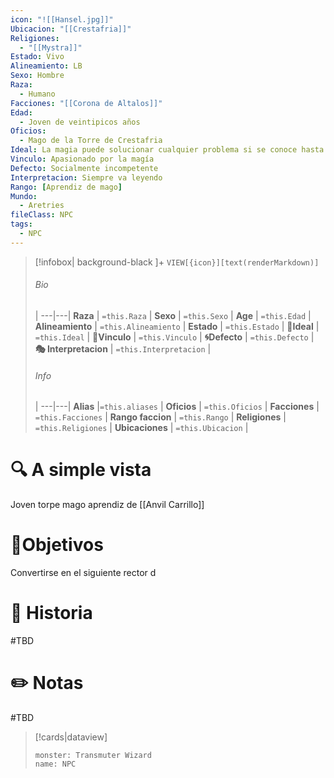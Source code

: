 ```yaml
---
icon: "![[Hansel.jpg]]"
Ubicacion: "[[Crestafria]]"
Religiones:
  - "[[Mystra]]"
Estado: Vivo
Alineamiento: LB
Sexo: Hombre
Raza:
  - Humano
Facciones: "[[Corona de Altalos]]"
Edad:
  - Joven de veintipicos años
Oficios:
  - Mago de la Torre de Crestafria
Ideal: La magia puede solucionar cualquier problema si se conoce hasta lo mas profundo
Vinculo: Apasionado por la magía
Defecto: Socialmente incompetente
Interpretacion: Siempre va leyendo
Rango: [Aprendiz de mago]
Mundo:
  - Aretries
fileClass: NPC
tags:
  - NPC
---
```



> [!infobox| background-black ]+
`VIEW[{icon}][text(renderMarkdown)]`
> ###### Bio
>  |
> ---|---|
> **Raza** | `=this.Raza` |
> **Sexo** | `=this.Sexo` |
> **Age** | `=this.Edad` |
> **Alineamiento** | `=this.Alineamiento` |
> **Estado** | `=this.Estado` |
>  **💭Ideal** | `=this.Ideal` |
>  **🔗Vinculo** | `=this.Vinculo` |
>  **🌀Defecto** | `=this.Defecto` |
>  **🎭 Interpretacion** | `=this.Interpretacion` |
> ###### Info
>  |
> ---|---|
> **Alias** |`=this.aliases` |
> **Oficios** | `=this.Oficios` |
> **Facciones** | `=this.Facciones` |
> **Rango faccion** |  `=this.Rango` |
> **Religiones** | `=this.Religiones` |
> **Ubicaciones** | `=this.Ubicacion` |

# 🔍 A simple vista

Joven torpe mago aprendiz de [[Anvil Carrillo]]

# 🎯Objetivos

Convertirse en el siguiente rector d

# 📜 Historia

#TBD
# ✏️ Notas

#TBD

> [!cards|dataview] 
> ```statblock
>monster: Transmuter Wizard
>name: NPC
> ```